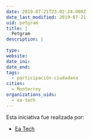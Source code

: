 ```yaml
---
date: 2019-07-21T23:02:24.000Z
date_last_modified: 2019-07-21
uid: petgram
title: |
  Petgram
description: |
  
type: 
website: 
date_ini: 
date_end: 
tags:
  - participación-ciudadana
cities: 
  - Monterrey
organizations_uids:
  - ea-tech
---
```


Esta iniciativa fue realizada por:

- [Ea Tech](/organizaciones/ea-tech)
